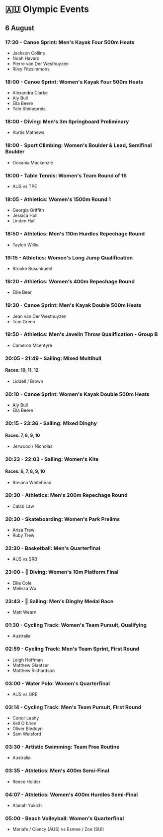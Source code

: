 # 🇦🇺 Olympic Events

## 6 August

### 17:30 - Canoe Sprint: Men's Kayak Four 500m Heats
* Jackson Collins
* Noah Havard
* Pierre van Der Westhuyzen
* Riley Fitzsimmons

### 18:00 - Canoe Sprint: Women's Kayak Four 500m Heats
* Alexandra Clarke
* Aly Bull
* Ella Beere
* Yale Steinepreis

### 18:00 - Diving: Men's 3m Springboard Preliminary
* Kurtis Mathews

### 18:00 - Sport Climbing: Women's Boulder & Lead, Semifinal Boulder
* Oceania Mackenzie

### 18:00 - Table Tennis: Women's Team Round of 16
* AUS vs TPE

### 18:05 - Athletics: Women's 1500m Round 1
* Georgia Griffith
* Jessica Hull
* Linden Hall

### 18:50 - Athletics: Men's 110m Hurdles Repechage Round
* Tayleb Willis

### 19:15 - Athletics: Women's Long Jump Qualification
* Brooke Buschkuehl

### 19:20 - Athletics: Women's 400m Repechage Round
* Ellie Beer

### 19:30 - Canoe Sprint: Men's Kayak Double 500m Heats
* Jean van Der Westhuyzen
* Tom Green

### 19:50 - Athletics: Men's Javelin Throw Qualification - Group B
* Cameron Mcentyre

### 20:05 - 21:49 - Sailing: Mixed Multihull
#### Races: 10, 11, 12
* Liddell / Brown

### 20:10 - Canoe Sprint: Women's Kayak Double 500m Heats
* Aly Bull
* Ella Beere

### 20:15 - 23:36 - Sailing: Mixed Dinghy
#### Races: 7, 8, 9, 10
* Jerwood / Nicholas

### 20:23 - 22:03 - Sailing: Women's Kite
#### Races: 6, 7, 8, 9, 10
* Breiana Whitehead

### 20:30 - Athletics: Men's 200m Repechage Round
* Calab Law

### 20:30 - Skateboarding: Women's Park Prelims
* Arisa Trew
* Ruby Trew

### 22:30 - Basketball: Men's Quarterfinal
* AUS vs SRB

### 23:00 - 🏅 Diving: Women's 10m Platform Final
* Ellie Cole
* Melissa Wu

### 23:43 - 🏅 Sailing: Men's Dinghy Medal Race
* Matt Wearn

### 01:30 - Cycling Track: Women's Team Pursuit, Qualifying
* Australia

### 02:59 - Cycling Track: Men's Team Sprint, First Round
* Leigh Hoffman
* Matthew Glaetzer
* Matthew Richardson

### 03:00 - Water Polo: Women's Quarterfinal
* AUS vs GRE

### 03:14 - Cycling Track: Men's Team Pursuit, First Round
* Conor Leahy
* Kell O'brien
* Oliver Bleddyn
* Sam Welsford

### 03:30 - Artistic Swimming: Team Free Routine
* Australia

### 03:35 - Athletics: Men's 400m Semi-Final
* Reece Holder

### 04:07 - Athletics: Women's 400m Hurdles Semi-Final
* Alanah Yukich

### 05:00 - Beach Volleyball: Women's Quarterfinal
* Mariafe / Clancy (AUS) vs Esmee / Zoe (SUI)

